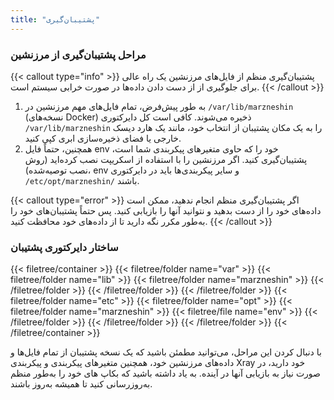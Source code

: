 ```yaml
---
title: "پشتیبان‌گیری"
---
```


### مراحل پشتیبان‌گیری از مرزنشین

{{< callout type="info" >}}
پشتیبان‌گیری منظم از فایل‌های مرزنشین یک راه عالی برای جلوگیری از از دست دادن داده‌ها در صورت خرابی سیستم است.
{{< /callout >}}

1. به طور پیش‌فرض، تمام فایل‌های مهم مرزنشین در `/var/lib/marzneshin` (نسخه‌های Docker) ذخیره می‌شوند. کافی است کل
   دایرکتوری `/var/lib/marzneshin` را به یک مکان پشتیبان از انتخاب خود، مانند یک هارد دیسک خارجی یا فضای ذخیره‌سازی ابری
   کپی کنید.
2. همچنین، حتماً فایل env خود را که حاوی متغیرهای پیکربندی شما است، پشتیبان‌گیری کنید. اگر مرزنشین را با استفاده از اسکریپت نصب کرده‌اید (روش نصب توصیه‌شده)، env و سایر پیکربندی‌ها باید
   در دایرکتوری `/etc/opt/marzneshin/` باشند.

{{< callout type="error" >}}
اگر پشتیبان‌گیری منظم انجام ندهید، ممکن است داده‌های خود را از دست بدهید و نتوانید آنها را بازیابی کنید. پس حتماً پشتیبان‌های خود را به‌طور مکرر نگه دارید تا از داده‌های خود محافظت کنید.
{{< /callout >}}

### ساختار دایرکتوری پشتیبان

{{< filetree/container >}}
  {{< filetree/folder name="var" >}}
    {{< filetree/folder name="lib" >}}
      {{< filetree/folder name="marzneshin" >}}
      {{< /filetree/folder >}}
    {{< /filetree/folder >}}
  {{< /filetree/folder >}}
  {{< filetree/folder name="etc" >}}
    {{< filetree/folder name="opt" >}}
      {{< filetree/folder name="marzneshin" >}}
        {{< filetree/file name="env" >}}
      {{< /filetree/folder >}}
    {{< /filetree/folder >}}
  {{< /filetree/folder >}}
{{< /filetree/container >}}

با دنبال کردن این مراحل، می‌توانید مطمئن باشید که یک نسخه پشتیبان از تمام فایل‌ها و داده‌های مرزنشین خود، همچنین متغیرهای پیکربندی و پیکربندی Xray خود دارید، در صورت نیاز به بازیابی آنها در آینده. به یاد داشته باشید که بکاپ های خود را به‌طور منظم به‌روزرسانی کنید تا همیشه به‌روز باشند.